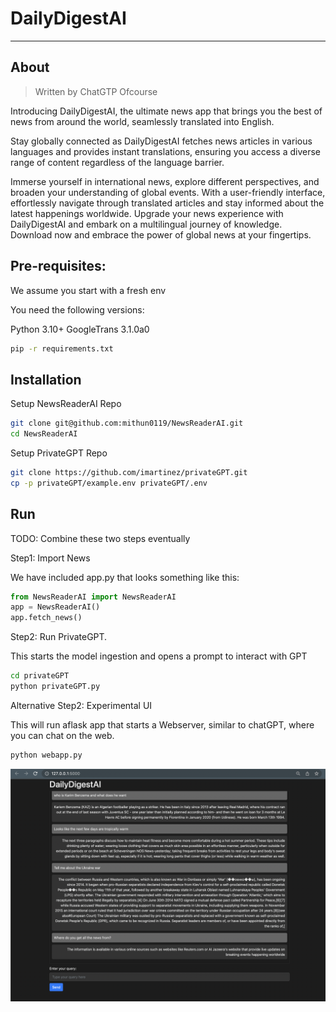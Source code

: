 # DailyDigestAI
----------------

## About

> Written by ChatGTP Ofcourse

Introducing DailyDigestAI, the ultimate news app that brings you the best of news from around the world, seamlessly translated into English. 

Stay globally connected as DailyDigestAI fetches news articles in various languages and provides instant translations, ensuring you access a diverse range of content regardless of the language barrier.

Immerse yourself in international news, explore different perspectives, and broaden your understanding of global events. With a user-friendly interface, effortlessly navigate through translated articles and stay informed about the latest happenings worldwide. Upgrade your news experience with DailyDigestAI and embark on a multilingual journey of knowledge. Download now and embrace the power of global news at your fingertips.


## Pre-requisites:

We assume you start with a fresh env

You need the following versions:

Python 3.10+
GoogleTrans 3.1.0a0

```bash
pip -r requirements.txt
```

## Installation

Setup NewsReaderAI Repo
```bash
git clone git@github.com:mithun0119/NewsReaderAI.git
cd NewsReaderAI
```

Setup PrivateGPT Repo
```bash
git clone https://github.com/imartinez/privateGPT.git
cp -p privateGPT/example.env privateGPT/.env
```

## Run

TODO: Combine these two steps eventually

Step1: Import News

We have included app.py that looks something like this:

```python
from NewsReaderAI import NewsReaderAI
app = NewsReaderAI()
app.fetch_news()
```

Step2: Run PrivateGPT.

This starts the model ingestion and opens a prompt to interact with GPT

```bash
cd privateGPT
python privateGPT.py
```

Alternative Step2: Experimental UI

This will run aflask app that starts a Webserver, similar to chatGPT, where you can chat on the web. 
```bash
python webapp.py
```

![Webapp UI](ui.png)
